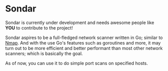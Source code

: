 # Sondar

Sondar is currently under development and needs awesome people like **YOU** to contribute to the project!

Sondar aspires to be a full-fledged network scanner written in Go; similar to [Nmap](https://github.com/nmap/nmap). And with the use Go's features such as goroutines and more, it may turn out to be more efficient and better performant than most other network scanners; which is basically the goal.

As of now, you can use it to do simple port scans on specified hosts.
